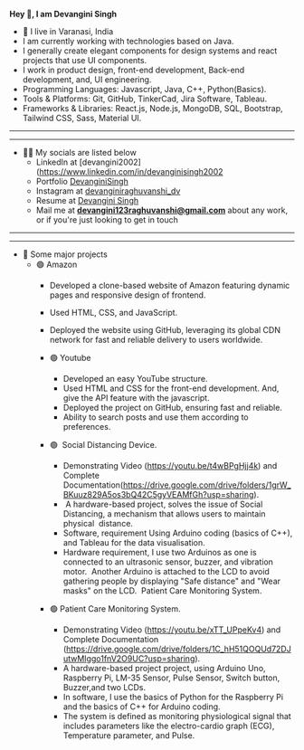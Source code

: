 **Hey 👋, I am Devangini Singh**

- 📍 I live in Varanasi, India
- I am currently working with technologies based on Java.
- I generally create elegant components for design systems and react projects that use UI components.
- I work in product design, front-end development, Back-end development, and, UI engineering.
- Programming Languages: Javascript, Java, C++, Python(Basics).
- Tools & Platforms: Git, GitHub, TinkerCad, Jira Software, Tableau.
- Frameworks & Libraries: React.js, Node.js, MongoDB, SQL, Bootstrap, Tailwind CSS, Sass, Material UI.

**************************************************************
**************************************************************

- 👨‍💻 My socials are listed below
  - LinkedIn at [devangini2002](https://www.linkedin.com/in/devanginisingh2002
  - Portfolio [DevanginiSingh](https://devanginisingh2002.github.io/Portfolio/)
  - Instagram at [devanginiraghuvanshi_dv](https://instagram.com/devanginiraghuvanshi_dv)
  - Resume at [Devangini Singh](https://drive.google.com/file/d/1135rsBjiF3WC6JXMEjCqbJxYx5oyNnmG/view?usp=sharing)
  - Mail me at **devangini123raghuvanshi@gmail.com** about any work, or if you're just looking to get in touch

**************************************************************
**************************************************************

- 📄 Some major projects
  - 🟢 Amazon  
    -  Developed a clone-based website of Amazon featuring dynamic pages and responsive design of frontend.
    -  Used HTML, CSS, and JavaScript.
    -  Deployed the website using GitHub, leveraging its global CDN network for fast and reliable delivery to users worldwide.
   
    - 🟢 Youtube  
      -  Developed an easy YouTube structure.
      -  Used HTML and CSS for the front-end development. And, give the API feature with the javascript.
      -  Deployed the project on GitHub, ensuring fast and reliable.
      -  Ability to search posts and use them according to preferences.

    - 🟢  Social Distancing Device.
      - Demonstrating Video (https://youtu.be/t4wBPgHjj4k) and Complete Documentation(https://drive.google.com/drive/folders/1grW_BKuuz829A5os3bQ42C5gyVEAMfGh?usp=sharing).
      -  A hardware-based project, solves the issue of Social Distancing, a mechanism that allows users to maintain physical  distance.
      - Software, requirement Using Arduino coding (basics of C++), and Tableau for the data visualisation.
      - Hardware requirement, I use two Arduinos as one is connected to an ultrasonic sensor, buzzer, and vibration motor.  Another Arduino is attached to the LCD to avoid gathering people by displaying "Safe distance" and "Wear masks" on the LCD.  Patient Care Monitoring System.
     
     - 🟢 Patient Care Monitoring System.
        - Demonstrating Video (https://youtu.be/xTT_UPpeKv4) and Complete Documentation (https://drive.google.com/drive/folders/1C_hH51QOQUd72DJutwMIggo1fnV2O9UC?usp=sharing).
        - A hardware-based project project, using Arduino Uno, Raspberry Pi, LM-35 Sensor, Pulse Sensor, Switch button, Buzzer,and two LCDs.
        - In software, I use the basics of Python for the Raspberry Pi and the basics of C++ for Arduino coding.
        - The system is defined as monitoring physiological signal that includes parameters like the electro-cardio graph (ECG),
Temperature parameter, and Pulse.

